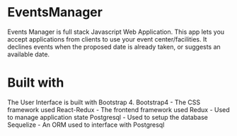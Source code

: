 # EventsManager
Events Manager is full stack Javascript Web Application. This app lets you accept applications from clients to use your event center/facilities.
It declines events when the proposed date is already taken, or suggests an available date.

# Built with
The User Interface is built with Bootstrap 4.
Bootstrap4 - The CSS framework used
React-Redux - The frontend framework used
Redux - Used to manage application state
Postgresql - Used to setup the database
Sequelize - An ORM used to interface with Postgresql
